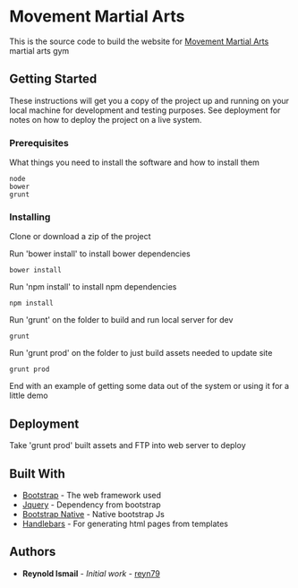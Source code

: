 # Movement Martial Arts

This is the source code to build the website for [Movement Martial Arts](http://www.movementmartialarts.com.au) martial arts gym

## Getting Started

These instructions will get you a copy of the project up and running on your local machine for development and testing purposes. See deployment for notes on how to deploy the project on a live system.

### Prerequisites

What things you need to install the software and how to install them

```
node
bower
grunt
```

### Installing

Clone or download a zip of the project

Run 'bower install' to install bower dependencies

```
bower install
```

Run 'npm install' to install npm dependencies

```
npm install
```

Run 'grunt' on the folder to build and run local server for dev

```
grunt
```

Run 'grunt prod' on the folder to just build assets needed to update site

```
grunt prod
```

End with an example of getting some data out of the system or using it for a little demo


## Deployment

Take 'grunt prod' built assets and FTP into web server to deploy

## Built With

* [Bootstrap](http://getbootstrap.com) - The web framework used
* [Jquery](https://jquery.com/) - Dependency from bootstrap
* [Bootstrap Native](http://thednp.github.io/bootstrap.native) - Native bootstrap Js
* [Handlebars](http://handlebarsjs.com/) - For generating html pages from templates

## Authors

* **Reynold Ismail** - *Initial work* - [reyn79](https://github.com/reyn79)
